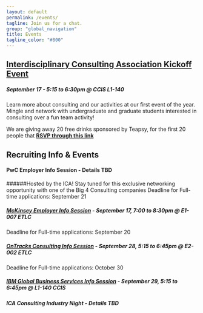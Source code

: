 ```yaml
---
layout: default
permalink: /events/
tagline: Join us for a chat.
group: "global_navigation"
title: Events
tagline_color: "#800"
---
```


## [Interdisciplinary Consulting Association Kickoff Event](https://www.facebook.com/events/777106899060211/)
##### September 17 - 5:15 to 6:30pm @ CCIS L1-140
Learn more about consulting and our activities at our first event of the year. Mingle and network with undergraduate and graduate students interested in consulting over a fun team activity!

We are giving away 20 free drinks sponsored by Teapsy, for the first 20 people that [<b>RSVP through this link</b>](https://docs.google.com/forms/d/12hm3OVVTAaeoh3yjNhPj9udOzXb3eJpgkGINSoKYsac/viewform?usp=send_form.)



## Recruiting Info & Events

#### PwC Employer Info Session - Details TBD
######Hosted by the ICA! Stay tuned for this exclusive networking opportunity with one of the Big 4 Consulting companies
Deadline for Full-time applications:  September 21

##### [McKinsey Employer Info Session](https://docs.google.com/forms/d/1Bv_-jTgGceCVSE2TD76d5fATUzP5k-GlqxY2dn2-dNg/viewform?entry.1086805608&entry.636434856&entry.1265305040) - September 17, 7:00 to 8:30pm @ E1-007 ETLC
Deadline for Full-time applications: September 20

##### [OnTracks Consulting Info Session](https://docs.google.com/forms/d/1SrpOH3nZqdQbivcqpPm9uifrz2SO8uI26IL5ba6lmrQ/viewform?entry.1086805608&entry.636434856&entry.1265305040) - September 28, 5:15 to 6:45pm @ E2-002 ETLC
Deadline for Full-time applications: October 30

##### [IBM Global Business Services Info Session](https://docs.google.com/forms/d/18QU6H5edT9cR_PFeURp4wgxnOzrevclyVrq5qeNftHk/viewform?entry.1086805608&entry.636434856&entry.1265305040) - September 29, 5:15 to 6:45pm @ L1-140 CCIS

##### ICA Consulting Industry Night - Details TBD




